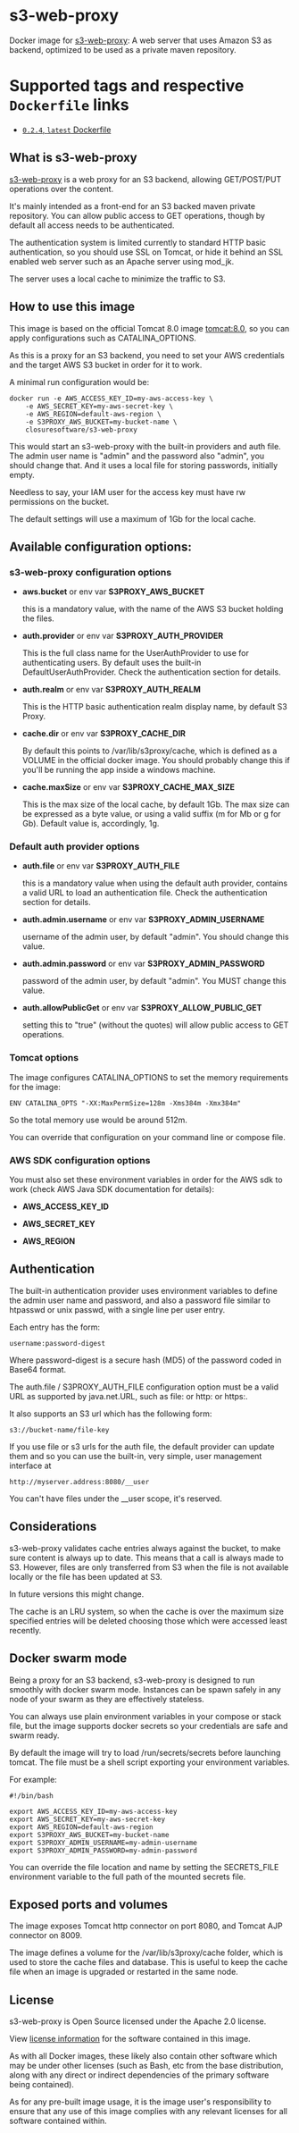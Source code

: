 # s3-web-proxy
Docker image for [s3-web-proxy](https://github.com/closuresoftware/s3-web-proxy): A web server that uses Amazon S3 as backend, optimized to be used as a private maven repository.

# Supported tags and respective `Dockerfile` links

-	[`0.2.4`, `latest` Dockerfile](https://github.com/closuresoftware/s3-web-proxy-docker/blob/master/Dockerfile)

## What is s3-web-proxy

[s3-web-proxy](https://github.com/closuresoftware/s3-web-proxy) is a web proxy for an S3 backend, allowing GET/POST/PUT operations over the content.

It's mainly intended as a front-end for an S3 backed maven private repository. You can
allow public access to GET operations, though by default all access needs to be authenticated.

The authentication system is limited currently to standard HTTP basic authentication,
 so you should use SSL on Tomcat, or hide it behind an SSL enabled web server such as 
 an Apache server using mod_jk.
 
The server uses a local cache to minimize the traffic to S3.

## How to use this image

This image is based on the official Tomcat 8.0 image [tomcat:8.0](https://hub.docker.com/_/tomcat/), so you can apply configurations such as CATALINA_OPTIONS.

As this is a proxy for an S3 backend, you need to set your AWS credentials and the target AWS S3 bucket in
order for it to work.

A minimal run configuration would be:

    docker run -e AWS_ACCESS_KEY_ID=my-aws-access-key \
        -e AWS_SECRET_KEY=my-aws-secret-key \
        -e AWS_REGION=default-aws-region \
        -e S3PROXY_AWS_BUCKET=my-bucket-name \
        closuresoftware/s3-web-proxy

This would start an s3-web-proxy with the built-in providers and auth file. 
The admin user name is "admin" and the password also "admin", you should change that.
And it uses a local file for storing passwords, initially empty.

Needless to say, your IAM user for the access key must have rw permissions on the bucket.

The default settings will use a maximum of 1Gb for the local cache.

## Available configuration options:

### s3-web-proxy configuration options

* **aws.bucket** or env var **S3PROXY_AWS_BUCKET**

    this is a mandatory value, with the name of the AWS S3 bucket holding the files.
    
* **auth.provider** or env var **S3PROXY_AUTH_PROVIDER**

    This is the full class name for the UserAuthProvider to use for authenticating users.
    By default uses the built-in DefaultUserAuthProvider.
    Check the authentication section for details.

* **auth.realm** or env var **S3PROXY_AUTH_REALM**

    This is the HTTP basic authentication realm display name, by default S3 Proxy.
    
* **cache.dir** or env var **S3PROXY_CACHE_DIR**

    By default this points to /var/lib/s3proxy/cache, which is defined as a
    VOLUME in the official docker image. You should probably change this
    if you'll be running the app inside a windows machine.
    
* **cache.maxSize** or env var **S3PROXY_CACHE_MAX_SIZE**

    This is the max size of the local cache, by default 1Gb. The max size can be expressed
    as a byte value, or using a valid suffix (m for Mb or g for Gb). Default value is, accordingly,
    1g.
    
### Default auth provider options

* **auth.file** or env var **S3PROXY_AUTH_FILE**

    this is a mandatory value when using the default auth provider, contains a valid URL to load an authentication
    file. Check the authentication section for details.
    
* **auth.admin.username** or env var **S3PROXY_ADMIN_USERNAME**

    username of the admin user, by default "admin". You should change this value.

* **auth.admin.password** or env var **S3PROXY_ADMIN_PASSWORD**

    password of the admin user, by default "admin". You MUST change this value.

* **auth.allowPublicGet** or env var **S3PROXY_ALLOW_PUBLIC_GET**

    setting this to "true" (without the quotes) will allow public access to GET operations.

### Tomcat options

The image configures CATALINA_OPTIONS to set the memory requirements for the image:

    ENV CATALINA_OPTS "-XX:MaxPermSize=128m -Xms384m -Xmx384m"

So the total memory use would be around 512m.

You can override that configuration on your command line or compose file.

### AWS SDK configuration options

You must also set these environment variables in order for the AWS sdk to work (check AWS Java SDK documentation for details):

* **AWS_ACCESS_KEY_ID**

* **AWS_SECRET_KEY**

* **AWS_REGION**

## Authentication

The built-in authentication provider uses environment variables to define the admin user name and password,
and also a password file similar to htpasswd or unix passwd, with a single line per user entry.

Each entry has the form:

    username:password-digest

Where password-digest is a secure hash (MD5) of the password coded in Base64 format.

The auth.file / S3PROXY_AUTH_FILE configuration option
must be a valid URL as supported by java.net.URL, such as file: or http: or https:.

It also supports an S3 url which has the following form:

    s3://bucket-name/file-key
    
If you use file or s3 urls for the auth file, the default provider can update them and so
you can use the built-in, very simple, user management interface at

    http://myserver.address:8080/__user
    
You can't have files under the __user scope, it's reserved. 

## Considerations

s3-web-proxy validates cache entries always against the bucket, to make sure content is always
up to date. This means that a call is always made to S3. However, files are only transferred
from S3 when the file is not available locally or the file has been updated at S3.

In future versions this might change.

The cache is an LRU system, so when the cache is over the maximum size specified entries will
be deleted choosing those which were accessed least recently.

## Docker swarm mode

Being a proxy for an S3 backend, s3-web-proxy is designed to run smoothly with docker swarm mode.
Instances can be spawn safely in any node of your swarm as they are effectively stateless.

You can always use plain environment variables in your compose or stack file, but the image
supports docker secrets so your credentials are safe and swarm ready.

By default the image will try to load /run/secrets/secrets before launching tomcat.
The file must be a shell script exporting your environment variables.

For example:

    #!/bin/bash
    
    export AWS_ACCESS_KEY_ID=my-aws-access-key
    export AWS_SECRET_KEY=my-aws-secret-key
    export AWS_REGION=default-aws-region 
    export S3PROXY_AWS_BUCKET=my-bucket-name
    export S3PROXY_ADMIN_USERNAME=my-admin-username
    export S3PROXY_ADMIN_PASSWORD=my-admin-password


You can override the file location and name by setting the SECRETS_FILE environment variable
to the full path of the mounted secrets file.

## Exposed ports and volumes

The image exposes Tomcat http connector on port 8080, and Tomcat AJP connector on 8009.


The image defines a volume for the /var/lib/s3proxy/cache folder, which is used to store
the cache files and database. This is useful to keep the cache file when an image is upgraded 
or restarted in the same node.
## License

s3-web-proxy is Open Source licensed under the Apache 2.0 license.

View [license information](https://www.apache.org/licenses/LICENSE-2.0) for the software contained in this image.

As with all Docker images, these likely also contain other software which may be under other licenses 
(such as Bash, etc from the base distribution, along with any direct or 
indirect dependencies of the primary software being contained).

As for any pre-built image usage, it is the image user's responsibility to ensure that 
any use of this image complies with any relevant 
licenses for all software contained within.

